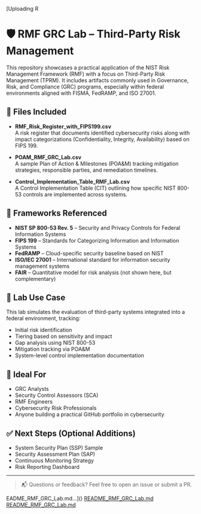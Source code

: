 [Uploading R
# 🛡️ RMF GRC Lab – Third-Party Risk Management

This repository showcases a practical application of the NIST Risk Management Framework (RMF) with a focus on Third-Party Risk Management (TPRM). It includes artifacts commonly used in Governance, Risk, and Compliance (GRC) programs, especially within federal environments aligned with FISMA, FedRAMP, and ISO 27001.

## 📁 Files Included

- **RMF_Risk_Register_with_FIPS199.csv**  
  A risk register that documents identified cybersecurity risks along with impact categorizations (Confidentiality, Integrity, Availability) based on FIPS 199.

- **POAM_RMF_GRC_Lab.csv**  
  A sample Plan of Action & Milestones (POA&M) tracking mitigation strategies, responsible parties, and remediation timelines.

- **Control_Implementation_Table_RMF_Lab.csv**  
  A Control Implementation Table (CIT) outlining how specific NIST 800-53 controls are implemented across systems.

## 📌 Frameworks Referenced

- **NIST SP 800-53 Rev. 5** – Security and Privacy Controls for Federal Information Systems  
- **FIPS 199** – Standards for Categorizing Information and Information Systems  
- **FedRAMP** – Cloud-specific security baseline based on NIST  
- **ISO/IEC 27001** – International standard for information security management systems  
- **FAIR** – Quantitative model for risk analysis (not shown here, but complementary)

## 🧪 Lab Use Case

This lab simulates the evaluation of third-party systems integrated into a federal environment, tracking:
- Initial risk identification
- Tiering based on sensitivity and impact
- Gap analysis using NIST 800-53
- Mitigation tracking via POA&M
- System-level control implementation documentation

## 🧠 Ideal For

- GRC Analysts
- Security Control Assessors (SCA)
- RMF Engineers
- Cybersecurity Risk Professionals
- Anyone building a practical GitHub portfolio in cybersecurity

## ✅ Next Steps (Optional Additions)

- System Security Plan (SSP) Sample
- Security Assessment Plan (SAP)
- Continuous Monitoring Strategy
- Risk Reporting Dashboard

---

> 📬 Questions or feedback? Feel free to open an issue or submit a PR.

EADME_RMF_GRC_Lab.md…]()
[README_RMF_GRC_Lab.md](https://github.com/user-attachments/files/20710282/README_RMF_GRC_Lab.md)
[README_RMF_GRC_Lab.md](https://github.com/user-attachments/files/20710282/README_RMF_GRC_Lab.md)
